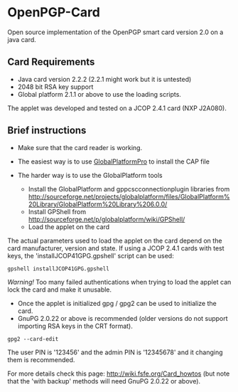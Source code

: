 OpenPGP-Card
============

Open source implementation of the OpenPGP smart card version 2.0 on a java card.

Card Requirements
-----------------
* Java card version 2.2.2 (2.2.1 might work but it is untested)
* 2048 bit RSA key support
* Global platform 2.1.1 or above to use the loading scripts.

The applet was developed and tested on a JCOP 2.4.1 card (NXP J2A080).

Brief instructions
------------------
* Make sure that the card reader is working.
* The easiest way is to use [GlobalPlatformPro](https://github.com/martinpaljak/GlobalPlatformPro) to install the CAP file 

* The harder way is to use the GlobalPlatform tools 
  * Install the GlobalPlatform and gppcscconnectionplugin libraries from http://sourceforge.net/projects/globalplatform/files/GlobalPlatform%20Library/GlobalPlatform%20Library%206.0.0/
  * Install GPShell from http://sourceforge.net/p/globalplatform/wiki/GPShell/
  * Load the applet on the card
 
The actual parameters used to load the applet on the card depend on the card manufacturer, version and state.
If using a JCOP 2.4.1 cards with test keys, the 'installJCOP41GPG.gpshell' script can be used:

    gpshell installJCOP41GPG.gpshell

*Warning!* Too many failed authentications when trying to load the applet can lock the card and make it unusable.

* Once the applet is initialized gpg / gpg2 can be used to initialize the card.
* GnuPG 2.0.22 or above is recommended (older versions do not support importing RSA keys in the CRT format).

```
gpg2 --card-edit
```
The user PIN is '123456' and the admin PIN is '12345678' and it changing them is recommended.

For more details check this page: http://wiki.fsfe.org/Card_howtos (but note that the 'with backup' methods will need GnuPG 2.0.22 or above).
